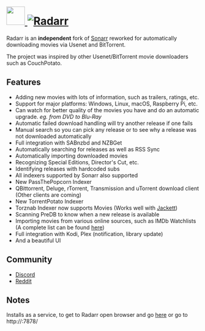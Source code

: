 # [<img src="https://cdn.rawgit.com/JourneyOver/chocolatey-packages/475edf21f7a9a51c8bc5aabfb123bd8e41101f73/icons/radarr.png" height="48" width="48" /> ![Radarr](https://img.shields.io/chocolatey/v/radarr.svg?label=Radarr&style=for-the-badge)](https://chocolatey.org/packages/radarr)

Radarr is an **independent** fork of [Sonarr](https://github.com/Sonarr/Sonarr) reworked for automatically downloading movies via Usenet and BitTorrent.

The project was inspired by other Usenet/BitTorrent movie downloaders such as CouchPotato.

## Features

- Adding new movies with lots of information, such as trailers, ratings, etc.
- Support for major platforms: Windows, Linux, macOS, Raspberry Pi, etc.
- Can watch for better quality of the movies you have and do an automatic upgrade. _eg. from DVD to Blu-Ray_
- Automatic failed download handling will try another release if one fails
- Manual search so you can pick any release or to see why a release was not downloaded automatically
- Full integration with SABnzbd and NZBGet
- Automatically searching for releases as well as RSS Sync
- Automatically importing downloaded movies
- Recognizing Special Editions, Director's Cut, etc.
- Identifying releases with hardcoded subs
- All indexers supported by Sonarr also supported
- New PassThePopcorn Indexer
- QBittorrent, Deluge, rTorrent, Transmission and uTorrent download client (Other clients are coming)
- New TorrentPotato Indexer
- Torznab Indexer now supports Movies (Works well with [Jackett](https://github.com/Jackett/Jackett))
- Scanning PreDB to know when a new release is available
- Importing movies from various online sources, such as IMDb Watchlists (A complete list can be found [here](https://github.com/Radarr/Radarr/issues/114))
- Full integration with Kodi, Plex (notification, library update)
- And a beautiful UI

## Community

- [Discord](https://discord.gg/AD3UP37)
- [Reddit](https://www.reddit.com/r/radarr)

## Notes

Installs as a service, to get to Radarr open browser and go [here](http://localhost:7878/) or go to http://<your-ip>:7878/
